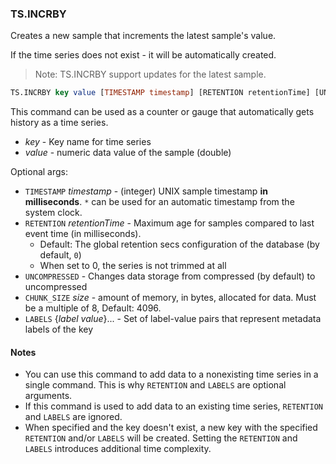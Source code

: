 ### TS.INCRBY

Creates a new sample that increments the latest sample's value.

If the time series does not exist - it will be automatically created.

> Note: TS.INCRBY support updates for the latest sample.

```sql
TS.INCRBY key value [TIMESTAMP timestamp] [RETENTION retentionTime] [UNCOMPRESSED] [CHUNK_SIZE size] [LABELS {label value}...]
```

This command can be used as a counter or gauge that automatically gets history as a time series.

* _key_ - Key name for time series
* _value_ - numeric data value of the sample (double)

Optional args:

 * `TIMESTAMP` _timestamp_ - (integer) UNIX sample timestamp **in milliseconds**. `*` can be used for an automatic timestamp from the system clock.
 * `RETENTION` _retentionTime_ - Maximum age for samples compared to last event time (in milliseconds).
    * Default: The global retention secs configuration of the database (by default, `0`)
    * When set to 0, the series is not trimmed at all
 * `UNCOMPRESSED` - Changes data storage from compressed (by default) to uncompressed
 * `CHUNK_SIZE` _size_ - amount of memory, in bytes, allocated for data. Must be a multiple of 8, Default: 4096.
 * `LABELS` {_label_ _value_}... - Set of label-value pairs that represent metadata labels of the key

#### Notes

- You can use this command to add data to a nonexisting time series in a single command.
  This is why `RETENTION` and `LABELS` are optional arguments.
- If this command is used to add data to an existing time series, `RETENTION` and `LABELS` are ignored.
- When specified and the key doesn't exist, a new key with the specified `RETENTION` and/or `LABELS` will be created.
  Setting the `RETENTION` and `LABELS` introduces additional time complexity.
